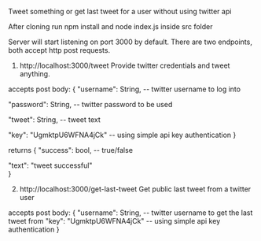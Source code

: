 Tweet something or get last tweet for a user without using twitter api


After cloning run 
npm install and node index.js inside src folder


Server will start listening on port 3000 by default. There are two endpoints, both accept http post requests.


1. http://localhost:3000/tweet
Provide twitter credentials and tweet anything.


accepts post body:
{
  "username": String, -- twitter username to log into
  
  "password": String, -- twitter password to be used
  
  "tweet": String,    -- tweet text
  
  "key": "UgmktpU6WFNA4jCk" -- using simple api key authentication
}


returns 
{
  "success": bool,             -- true/false
  
  "text": "tweet successful"   
}


2. http://localhost:3000/get-last-tweet
Get public last tweet from a twitter user


accepts post body:
{
  "username": String, -- twitter username to get the last tweet from
  "key": "UgmktpU6WFNA4jCk" -- using simple api key authentication
}
